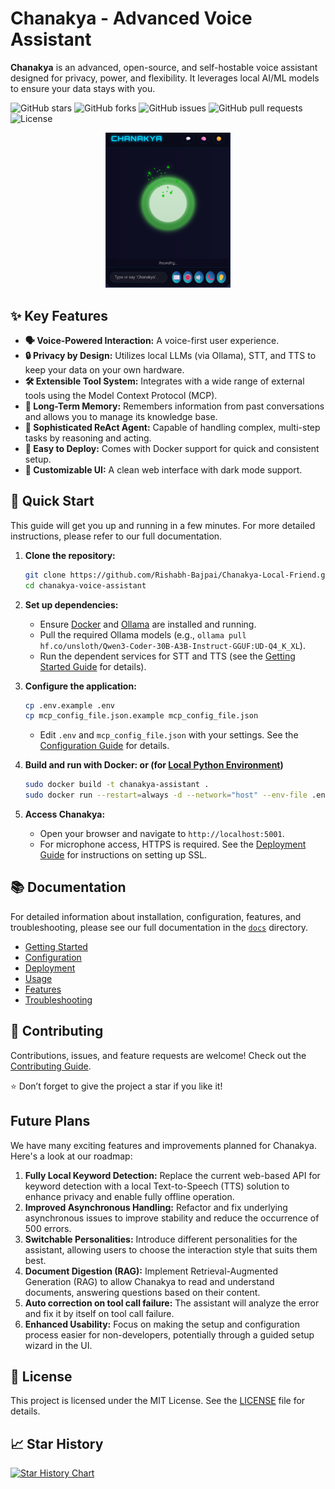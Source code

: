 # Chanakya - Advanced Voice Assistant

**Chanakya** is an advanced, open-source, and self-hostable voice assistant designed for privacy, power, and flexibility. It leverages local AI/ML models to ensure your data stays with you.



![GitHub stars](https://img.shields.io/github/stars/Rishabh-Bajpai/Chanakya-Local-Friend?style=flat-square) ![GitHub forks](https://img.shields.io/github/forks/Rishabh-Bajpai/Chanakya-Local-Friend?style=flat-square) ![GitHub issues](https://img.shields.io/github/issues/Rishabh-Bajpai/Chanakya-Local-Friend?style=flat-square) ![GitHub pull requests](https://img.shields.io/github/issues-pr/Rishabh-Bajpai/Chanakya-Local-Friend?style=flat-square) ![License](https://img.shields.io/github/license/Rishabh-Bajpai/Chanakya-Local-Friend?style=flat-square)

<div align="center">   <img src="./docs/resource/demo.png" alt="demo" width="200"/> </div>

## ✨ Key Features

- **🗣️ Voice-Powered Interaction:** A voice-first user experience.
- **🔒 Privacy by Design:** Utilizes local LLMs (via Ollama), STT, and TTS to keep your data on your own hardware.
- **🛠️ Extensible Tool System:** Integrates with a wide range of external tools using the Model Context Protocol (MCP).
- **🧠 Long-Term Memory:** Remembers information from past conversations and allows you to manage its knowledge base.
- **🤖 Sophisticated ReAct Agent:** Capable of handling complex, multi-step tasks by reasoning and acting.
- **🚀 Easy to Deploy:** Comes with Docker support for quick and consistent setup.
- **🎨 Customizable UI:** A clean web interface with dark mode support.

## 🚀 Quick Start

This guide will get you up and running in a few minutes. For more detailed instructions, please refer to our full documentation.

1. **Clone the repository:**
   
   ```bash
   git clone https://github.com/Rishabh-Bajpai/Chanakya-Local-Friend.git
   cd chanakya-voice-assistant
   ```
2. **Set up dependencies:**
   
   - Ensure [Docker](https://www.docker.com/) and [Ollama](https://ollama.com/) are installed and running.
   - Pull the required Ollama models (e.g., `ollama pull hf.co/unsloth/Qwen3-Coder-30B-A3B-Instruct-GGUF:UD-Q4_K_XL`).
   - Run the dependent services for STT and TTS (see the [Getting Started Guide](./docs/getting-started.md) for details).
3. **Configure the application:**
   
   ```bash
   cp .env.example .env
   cp mcp_config_file.json.example mcp_config_file.json
   ```
   
   - Edit `.env` and `mcp_config_file.json` with your settings. See the [Configuration Guide](./docs/configuration.md) for details.
4. **Build and run with Docker:  or (for [Local Python Environment](./docs/getting-started.md))**
   
   ```bash
   sudo docker build -t chanakya-assistant .
   sudo docker run --restart=always -d --network="host" --env-file .env --name chanakya chanakya-assistant
   ```
5. **Access Chanakya:**
   
   - Open your browser and navigate to `http://localhost:5001`.
   - For microphone access, HTTPS is required. See the [Deployment Guide](./docs/deployment.md) for instructions on setting up SSL.

## 📚 Documentation

For detailed information about installation, configuration, features, and troubleshooting, please see our full documentation in the [`docs`](./docs/index.md) directory.

- [Getting Started](./docs/getting-started.md)
- [Configuration](./docs/configuration.md)
- [Deployment](./docs/deployment.md)
- [Usage](./docs/usage.md)
- [Features](./docs/features.md)
- [Troubleshooting](./docs/troubleshooting.md)

## 🤝 Contributing

Contributions, issues, and feature requests are welcome!
Check out the [Contributing Guide](docs/contributing.md).

⭐ Don’t forget to give the project a star if you like it!


## Future Plans

We have many exciting features and improvements planned for Chanakya. Here's a look at our roadmap:

1. **Fully Local Keyword Detection:** Replace the current web-based API for keyword detection with a local Text-to-Speech (TTS) solution to enhance privacy and enable fully offline operation.
2. **Improved Asynchronous Handling:** Refactor and fix underlying asynchronous issues to improve stability and reduce the occurrence of 500 errors.
3. **Switchable Personalities:** Introduce different personalities for the assistant, allowing users to choose the interaction style that suits them best.
4. **Document Digestion (RAG):** Implement Retrieval-Augmented Generation (RAG) to allow Chanakya to read and understand documents, answering questions based on their content.
5. **Auto correction on tool call failure:** The assistant will analyze the error and fix it by itself on tool call failure.
6. **Enhanced Usability:** Focus on making the setup and configuration process easier for non-developers, potentially through a guided setup wizard in the UI.

## 📄 License

This project is licensed under the MIT License. See the [LICENSE](./license.md) file for details.

## 📈 Star History

[![Star History Chart](https://api.star-history.com/svg?repos=Rishabh-Bajpai/Chanakya-Local-Friend&type=Date)](https://star-history.com/#Rishabh-Bajpai/Chanakya-Local-Friend&Date)

